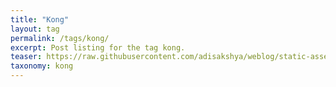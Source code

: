 ```yaml
---
title: "Kong"
layout: tag
permalink: /tags/kong/
excerpt: Post listing for the tag kong.
teaser: https://raw.githubusercontent.com/adisakshya/weblog/static-assets/tags/kong.jpg
taxonomy: kong
---
```

